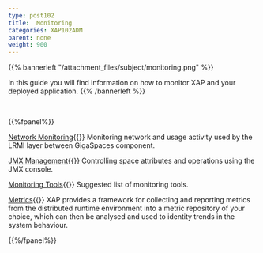 ```yaml
---
type: post102
title:  Monitoring
categories: XAP102ADM
parent: none
weight: 900
---
```




{{%  bannerleft "/attachment_files/subject/monitoring.png" %}}

 In this guide you will find information on how to monitor XAP and your deployed application.
 {{% /bannerleft %}}


<br>

{{%fpanel%}}

[Network Monitoring](./monitoring-network-activity.html){{<wbr>}}
Monitoring network and usage activity used by the LRMI layer between GigaSpaces component.


[JMX Management](./space-jmx-management.html){{<wbr>}}
Controlling space attributes and operations using the JMX console.


[Monitoring Tools](./suggested-monitoring-tools.html){{<wbr>}}
Suggested list of monitoring tools.

[Metrics](./metrics-overview.html){{<wbr>}}
XAP provides a framework for collecting and reporting metrics from the distributed runtime environment into a metric repository of your choice, which can then be analysed and used to identity trends in the system behaviour.

{{%/fpanel%}}


